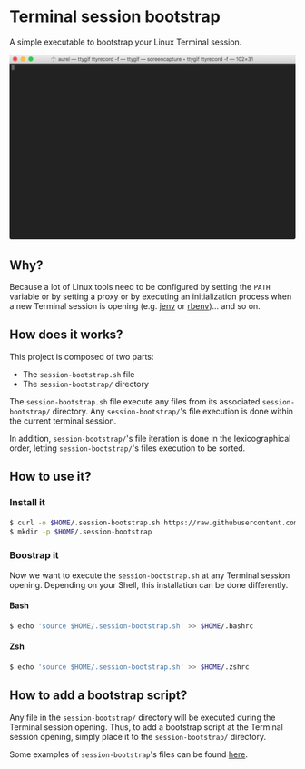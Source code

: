 # Terminal session bootstrap

A simple executable to bootstrap your Linux Terminal session.

![demo.gif](./resources/demo.gif)

## Why?

Because a lot of Linux tools need to be configured by setting the `PATH` variable or by setting a proxy or by executing an initialization process when a new Terminal session is opening (e.g. [jenv](http://www.jenv.be/) or [rbenv](https://github.com/rbenv/rbenv))... and so on.

## How does it works?

This project is composed of two parts:
- The `session-bootstrap.sh` file
- The `session-bootstrap/` directory

The `session-bootstrap.sh` file execute any files from its associated `session-bootstrap/` directory. Any `session-bootstrap/`'s file execution is done within the current terminal session.  

In addition, `session-bootstrap/`'s file iteration is done in the lexicographical order, letting `session-bootstrap/`'s files execution to be sorted.

## How to use it?

### Install it

```bash
$ curl -o $HOME/.session-bootstrap.sh https://raw.githubusercontent.com/abourdon/terminal-session-bootstrap/master/session-bootstrap.sh
$ mkdir -p $HOME/.session-bootstrap
```

### Boostrap it

Now we want to execute the `session-bootstrap.sh` at any Terminal session opening. Depending on your Shell, this installation can be done differently.

#### Bash

```bash
$ echo 'source $HOME/.session-bootstrap.sh' >> $HOME/.bashrc
```

#### Zsh

```bash
$ echo 'source $HOME/.session-bootstrap.sh' >> $HOME/.zshrc
```

## How to add a bootstrap script?

Any file in the `session-bootstrap/` directory will be executed during the Terminal session opening. Thus, to add a bootstrap script at the Terminal session opening, simply place it to the `session-bootstrap/` directory.  

Some examples of `session-bootstrap`'s files can be found [here](session-bootstrap/).